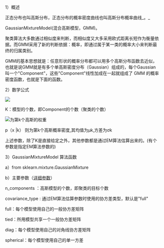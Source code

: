 1）概述

正态分布也叫高斯分布，正态分布的概率密度曲线也叫高斯分布概率曲线_。_

GaussianMixtureModel\(混合高斯模型，GMM\)。

聚类算法大多数通过相似度来判断，而相似度又大多采用欧式距离长短作为衡量依据。而GMM采用了新的判断依据：概率，即通过属于某一类的概率大小来判断最终的归属类别。

GMM的基本思想就是：任意形状的概率分布都可以用多个高斯分布函数去近似，也就是说GMM就是有多个单高斯密度分布（Gaussian）组成的，每个Gaussian叫一个"Component"，这些"Component"线性加成在一起就组成了 GMM 的概率密度函数，也就是下面的函数。

2）数学公式

![](http://images2015.cnblogs.com/blog/1119747/201706/1119747-20170612143601915-492097161.png)

K：模型的个数，即Component的个数（聚类的个数）

![](http://images2015.cnblogs.com/blog/1119747/201706/1119747-20170612145911306-173735240.png)为第k个高斯的权重

p（x \|k） 则为第k个高斯概率密度,其均值为μk,方差为σk

上述参数，除了K是直接给定之外，其他参数都是通过EM算法估算出来的。\(有个参数是指定EM算法参数的\)

3）GaussianMixtureModel 算法函数

a）from sklearn.mixture.GaussianMixture

b）主要参数（[详细参数](http://scikit-learn.org/dev/modules/generated/sklearn.mixture.GaussianMixture.html#sklearn.mixture.GaussianMixture)）

n\_components ：高斯模型的个数，即聚类的目标个数

covariance\_type : 通过EM算法估算参数时使用的协方差类型，默认是"full"

full：每个模型使用自己的一般协方差矩阵

tied：所用模型共享一个一般协方差矩阵

diag：每个模型使用自己的对角线协方差矩阵

spherical：每个模型使用自己的单一方差

